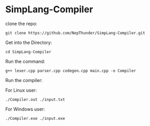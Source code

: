 # SimpLang-Compiler

clone the repo:

```
git clone https://github.com/NepThunder/SimpLang-Compiler.git
```

Get into the Directory:

```
cd SimpLang-Compiler
```

Run the command:

```
g++ lexer.cpp parser.cpp codegen.cpp main.cpp -o Compiler
```

Run the compiler:

For Linux user:

```
./Compiler.out ./input.txt
```

For Windows user:

```
./Compiler.exe ./input.exe
```
